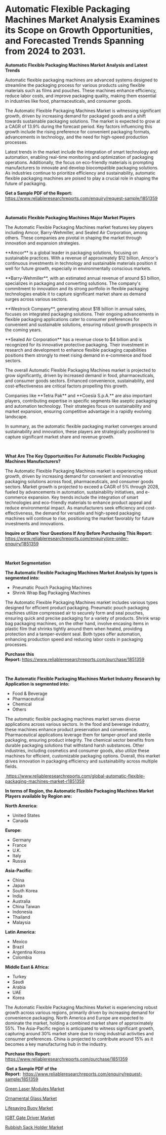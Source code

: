 <p><h1>Automatic Flexible Packaging Machines Market Analysis Examines its Scope on Growth Opportunities, and Forecasted Trends Spanning from 2024 to 2031.</h1></p><p><strong>Automatic Flexible Packaging Machines Market Analysis and Latest Trends</strong></p>
<p><p>Automatic flexible packaging machines are advanced systems designed to streamline the packaging process for various products using flexible materials such as films and pouches. These machines enhance efficiency, reduce labor costs, and improve packaging quality, making them essential in industries like food, pharmaceuticals, and consumer goods.</p><p>The Automatic Flexible Packaging Machines Market is witnessing significant growth, driven by increasing demand for packaged goods and a shift towards sustainable packaging solutions. The market is expected to grow at a CAGR of 13.9% during the forecast period. Key factors influencing this growth include the rising preference for convenient packaging formats, advancements in technology, and the need for high-speed production processes. </p><p>Latest trends in the market include the integration of smart technology and automation, enabling real-time monitoring and optimization of packaging operations. Additionally, the focus on eco-friendly materials is prompting manufacturers to innovate and develop biocompatible packaging solutions. As industries continue to prioritize efficiency and sustainability, automatic flexible packaging machines are poised to play a crucial role in shaping the future of packaging.</p></p>
<p><strong>Get a Sample PDF of the Report:&nbsp;</strong> <a href="https://www.reliableresearchreports.com/enquiry/request-sample/1851359?utm_campaign=1333&utm_medium=2&utm_source=Github&utm_content=ia&utm_term=18102024&utm_id=automatic-flexible-packaging-machines">https://www.reliableresearchreports.com/enquiry/request-sample/1851359</a></p>
<p>&nbsp;</p>
<p><strong>Automatic Flexible Packaging Machines Major Market Players</strong></p>
<p><p>The Automatic Flexible Packaging Machines market features key players including Amcor, Barry-Wehmiller, and Sealed Air Corporation, among others. These companies are pivotal in shaping the market through innovation and expansion strategies.</p><p>**Amcor** is a global leader in packaging solutions, focusing on sustainable practices. With a revenue of approximately $12 billion, Amcor's continuous investments in technology and sustainable materials position it well for future growth, especially in environmentally conscious markets.</p><p>**Barry-Wehmiller**, with an estimated annual revenue of around $3 billion, specializes in packaging and converting solutions. The company's commitment to innovation and its strong portfolio in flexible packaging technologies enable it to capture significant market share as demand surges across various sectors.</p><p>**Westrock Company**, generating about $18 billion in annual sales, focuses on integrated packaging solutions. Their ongoing advancements in flexible packaging applications cater to consumer preferences for convenient and sustainable solutions, ensuring robust growth prospects in the coming years.</p><p>**Sealed Air Corporation** has a revenue close to $4 billion and is recognized for its innovative protective packaging. Their investment in research and development to enhance flexible packaging capabilities positions them strongly to meet rising demand in e-commerce and food sectors.</p><p>The overall Automatic Flexible Packaging Machines market is projected to grow significantly, driven by increased demand in food, pharmaceuticals, and consumer goods sectors. Enhanced convenience, sustainability, and cost-effectiveness are critical factors propelling this growth.</p><p>Companies like **Tetra Pak** and **Coesia S.p.A.** are also important players, contributing expertise in specific segments like aseptic packaging and automation technology. Their strategies focus on sustainability and market expansion, ensuring competitive advantage in a rapidly evolving landscape. </p><p>In summary, as the automatic flexible packaging market converges around sustainability and innovation, these players are strategically positioned to capture significant market share and revenue growth.</p></p>
<p>&nbsp;</p>
<p><strong>What Are The Key Opportunities For Automatic Flexible Packaging Machines Manufacturers?</strong></p>
<p><p>The Automatic Flexible Packaging Machines market is experiencing robust growth, driven by increasing demand for convenient and innovative packaging solutions across food, pharmaceuticals, and consumer goods sectors. Market growth is projected to exceed a CAGR of 5% through 2028, fueled by advancements in automation, sustainability initiatives, and e-commerce expansion. Key trends include the integration of smart technologies and eco-friendly materials to enhance product appeal and reduce environmental impact. As manufacturers seek efficiency and cost-effectiveness, the demand for versatile and high-speed packaging machines will continue to rise, positioning the market favorably for future investments and innovations.</p></p>
<p><strong>Inquire or Share Your Questions If Any Before Purchasing This Report:</strong> <a href="https://www.reliableresearchreports.com/enquiry/pre-order-enquiry/1851359?utm_campaign=1333&utm_medium=2&utm_source=Github&utm_content=ia&utm_term=18102024&utm_id=automatic-flexible-packaging-machines">https://www.reliableresearchreports.com/enquiry/pre-order-enquiry/1851359</a></p>
<p>&nbsp;</p>
<p><strong>Market Segmentation</strong></p>
<p><strong>The Automatic Flexible Packaging Machines Market Analysis by types is segmented into:</strong></p>
<p><ul><li>Pneumatic Pouch Packaging Machines</li><li>Shrink Wrap Bag Packaging Machines</li></ul></p>
<p><p>The Automatic Flexible Packaging Machines market includes various types designed for efficient product packaging. Pneumatic pouch packaging machines utilize compressed air to securely form and seal pouches, ensuring quick and precise packaging for a variety of products. Shrink wrap bag packaging machines, on the other hand, involve encasing items in plastic film that shrinks tightly around them when heated, providing protection and a tamper-evident seal. Both types offer automation, enhancing production speed and reducing labor costs in packaging processes.</p></p>
<p><strong>Purchase this Report:&nbsp;</strong><a href="https://www.reliableresearchreports.com/purchase/1851359?utm_campaign=1333&utm_medium=2&utm_source=Github&utm_content=ia&utm_term=18102024&utm_id=automatic-flexible-packaging-machines">https://www.reliableresearchreports.com/purchase/1851359</a></p>
<p>&nbsp;</p>
<p><strong>The Automatic Flexible Packaging Machines Market Industry Research by Application is segmented into:</strong></p>
<p><ul><li>Food & Beverage</li><li>Pharmaceutical</li><li>Chemical</li><li>Others</li></ul></p>
<p><p>The automatic flexible packaging machines market serves diverse applications across various sectors. In the food and beverage industry, these machines enhance product preservation and convenience. Pharmaceutical applications leverage them for tamper-proof and sterile packaging, ensuring product integrity. The chemical sector benefits from durable packaging solutions that withstand harsh substances. Other industries, including cosmetics and consumer goods, also utilize these machines for efficient, customizable packaging options. Overall, this market drives innovation in packaging efficiency and sustainability across multiple fields.</p></p>
<p><a href="https://www.reliableresearchreports.com/global-automatic-flexible-packaging-machines-market-r1851359?utm_campaign=1333&utm_medium=2&utm_source=Github&utm_content=ia&utm_term=18102024&utm_id=automatic-flexible-packaging-machines">&nbsp;https://www.reliableresearchreports.com/global-automatic-flexible-packaging-machines-market-r1851359</a></p>
<p><strong>In terms of Region, the Automatic Flexible Packaging Machines Market Players available by Region are:</strong></p>
<p>
    <p> <strong> North America: </strong>
        <ul>
            <li>United States</li>
            <li>Canada</li>
        </ul>
        </p> 
    <p> <strong> Europe: </strong>
        <ul>
            <li>Germany</li>
            <li>France</li>
            <li>U.K.</li>
            <li>Italy</li>
            <li>Russia</li>
        </ul>
        </p> 
    <p> <strong> Asia-Pacific: </strong>
        <ul>
            <li>China</li>
            <li>Japan</li>
            <li>South Korea</li>
            <li>India</li>
            <li>Australia</li>
            <li>China Taiwan</li>
            <li>Indonesia</li>
            <li>Thailand</li>
            <li>Malaysia</li>
        </ul>
        </p> 
    <p> <strong> Latin America: </strong>
        <ul>
            <li>Mexico</li>
            <li>Brazil</li>
            <li>Argentina Korea</li>
            <li>Colombia</li>
        </ul>
        </p> 
    <p> <strong> Middle East & Africa: </strong>
        <ul>
            <li>Turkey</li>
            <li>Saudi</li>
            <li>Arabia</li>
            <li>UAE</li>
            <li>Korea</li>
        </ul>
    </p>
    </p>
<p><p>The Automatic Flexible Packaging Machines Market is experiencing robust growth across various regions, primarily driven by increasing demand for convenience packaging. North America and Europe are expected to dominate the market, holding a combined market share of approximately 55%. The Asia-Pacific region is anticipated to witness significant growth, capturing around 30% market share due to rising industrial activities and consumer preferences. China is projected to contribute around 15% as it becomes a key manufacturing hub in the industry.</p></p>
<p><strong>Purchase this Report: </strong><a href="https://www.reliableresearchreports.com/purchase/1851359?utm_campaign=1333&utm_medium=2&utm_source=Github&utm_content=ia&utm_term=18102024&utm_id=automatic-flexible-packaging-machines">https://www.reliableresearchreports.com/purchase/1851359</a></p>
<p>&nbsp;<strong>Get a Sample PDF of the Report:&nbsp;&nbsp;</strong><a href="https://www.reliableresearchreports.com/enquiry/request-sample/1851359?utm_campaign=1333&utm_medium=2&utm_source=Github&utm_content=ia&utm_term=18102024&utm_id=automatic-flexible-packaging-machines">https://www.reliableresearchreports.com/enquiry/request-sample/1851359</a></p>
<p><strong></strong></p>
<p><p><a href="https://www.linkedin.com/pulse/evolution-green-laser-modules-market-key-shifts-from-2024-2031-zns0c?utm_campaign=1333&utm_medium=2&utm_source=Github&utm_content=ia&utm_term=18102024&utm_id=automatic-flexible-packaging-machines">Green Laser Modules Market</a></p><p><a href="https://www.linkedin.com/pulse/ornamental-glass-market-velocity-95-cagr-trajectory-2024-2031-vzrtf?utm_campaign=1333&utm_medium=2&utm_source=Github&utm_content=ia&utm_term=18102024&utm_id=automatic-flexible-packaging-machines">Ornamental Glass Market</a></p><p><a href="https://www.linkedin.com/pulse/exploring-lifesaving-buoy-market-dynamics-revenue-analysis-oyepf?utm_campaign=1333&utm_medium=2&utm_source=Github&utm_content=ia&utm_term=18102024&utm_id=automatic-flexible-packaging-machines">Lifesaving Buoy Market</a></p><p><a href="https://www.linkedin.com/pulse/igbt-gate-driver-market-investigation-industry-evolution-forecast-refvc?utm_campaign=1333&utm_medium=2&utm_source=Github&utm_content=ia&utm_term=18102024&utm_id=automatic-flexible-packaging-machines">IGBT Gate Driver Market</a></p><p><a href="https://github.com/nathandecarvalho/Market-Research-Report-List-5/blob/main/rubbish-sack-holder-market.md?utm_campaign=1333&utm_medium=2&utm_source=Github&utm_content=ia&utm_term=18102024&utm_id=automatic-flexible-packaging-machines">Rubbish Sack Holder Market</a></p></p>